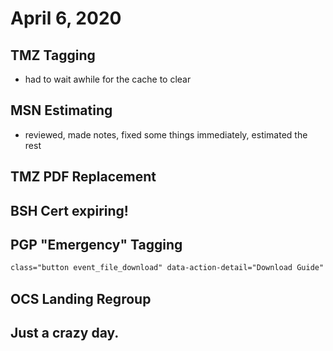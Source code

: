 # April 6, 2020

## TMZ Tagging
- had to wait awhile for the cache to clear
  
## MSN Estimating
- reviewed, made notes, fixed some things immediately, estimated the rest

## TMZ PDF Replacement

## BSH Cert expiring!

## PGP "Emergency" Tagging
```html
class="button event_file_download" data-action-detail="Download Guide"
```

## OCS Landing Regroup

## Just a crazy day. 